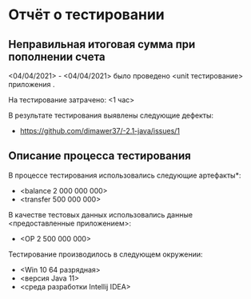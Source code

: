 # Отчёт о тестировании <Money Transfer>

## Неправильная итоговая сумма при пополнении счета

<04/04/2021> - <04/04/2021> было проведено <unit тестирование> приложения <Money Transfer>.

На тестирование затрачено: <1 час>

В результате тестирования выявлены следующие дефекты:
* <https://github.com/dimawer37/-2.1-java/issues/1>

## Описание процесса тестирования

В процессе тестирования использовались следующие артефакты*:
* <balance 2 000 000 000>
* <transfer 500 000 000>

В качестве тестовых данных использовались данные <предоставленные приложением>:
* <ОР 2 500 000 000>

Тестирование производилось в следующем окружении:
* <Win 10 64 разрядная>
* <версия Java 11>
* <среда разработки Intellij IDEA>